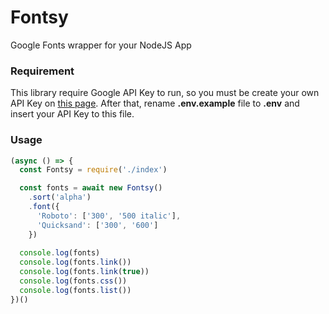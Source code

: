 # Fontsy

Google Fonts wrapper for your NodeJS App

### Requirement

This library require Google API Key to run, so you must be create your own API Key on [this page](). After that, rename **.env.example** file to **.env** and insert your API Key to this file.

### Usage

```js
(async () => {
  const Fontsy = require('./index')

  const fonts = await new Fontsy()
    .sort('alpha')
    .font({
      'Roboto': ['300', '500 italic'],
      'Quicksand': ['300', '600']
    })
  
  console.log(fonts)
  console.log(fonts.link())
  console.log(fonts.link(true))
  console.log(fonts.css())
  console.log(fonts.list())
})()
```
